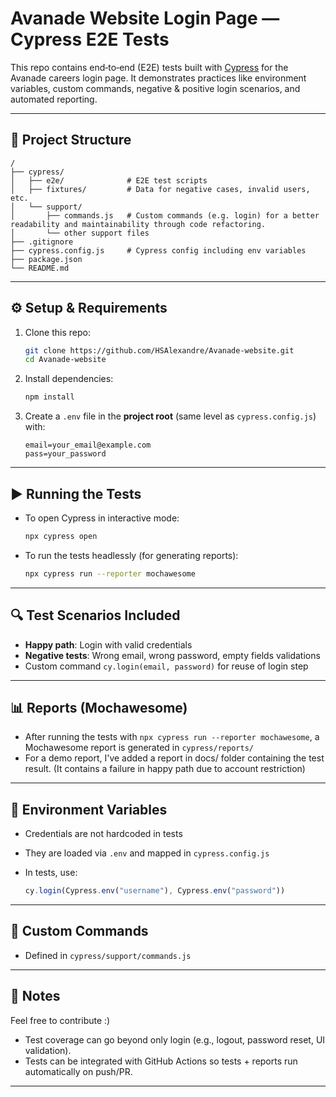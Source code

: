 # Avanade Website Login Page — Cypress E2E Tests

This repo contains end‑to‑end (E2E) tests built with [Cypress](https://www.cypress.io/) for the Avanade careers login page. It demonstrates practices like environment variables, custom commands, negative & positive login scenarios, and automated reporting.

---

## 📁 Project Structure

```
/
├── cypress/
│   ├── e2e/              # E2E test scripts
│   ├── fixtures/         # Data for negative cases, invalid users, etc.
│   └── support/
│       ├── commands.js   # Custom commands (e.g. login) for a better readability and maintainability through code refactoring.
│       └── other support files
├── .gitignore
├── cypress.config.js     # Cypress config including env variables
├── package.json
└── README.md
```

---

## ⚙️ Setup & Requirements

1. Clone this repo:

   ```bash
   git clone https://github.com/HSAlexandre/Avanade-website.git
   cd Avanade-website
   ```

2. Install dependencies:

   ```bash
   npm install
   ```

3. Create a `.env` file in the **project root** (same level as `cypress.config.js`) with:

   ```
   email=your_email@example.com
   pass=your_password
   ```
---

## ▶️ Running the Tests

- To open Cypress in interactive mode:

  ```bash
  npx cypress open
  ```

- To run the tests headlessly (for generating reports):

  ```bash
  npx cypress run --reporter mochawesome
  ```

---

## 🔍 Test Scenarios Included

- **Happy path**: Login with valid credentials  
- **Negative tests**: Wrong email, wrong password, empty fields validations  
- Custom command `cy.login(email, password)` for reuse of login step

---

## 📊 Reports (Mochawesome)

- After running the tests with `npx cypress run --reporter mochawesome`, a Mochawesome report is generated in `cypress/reports/`  
- For a demo report, I've added a report in docs/ folder containing the test result. (It contains a failure in happy path due to account restriction)

---

## 🔐 Environment Variables

- Credentials are not hardcoded in tests  
- They are loaded via `.env` and mapped in `cypress.config.js`  
- In tests, use:

  ```js
  cy.login(Cypress.env("username"), Cypress.env("password"))
  ```

---

## 🧰 Custom Commands

- Defined in `cypress/support/commands.js`  

---

## 📝 Notes

 Feel free to contribute :)

- Test coverage can go beyond only login (e.g., logout, password reset, UI validation).
- Tests can be integrated with GitHub Actions so tests + reports run automatically on push/PR.

---
